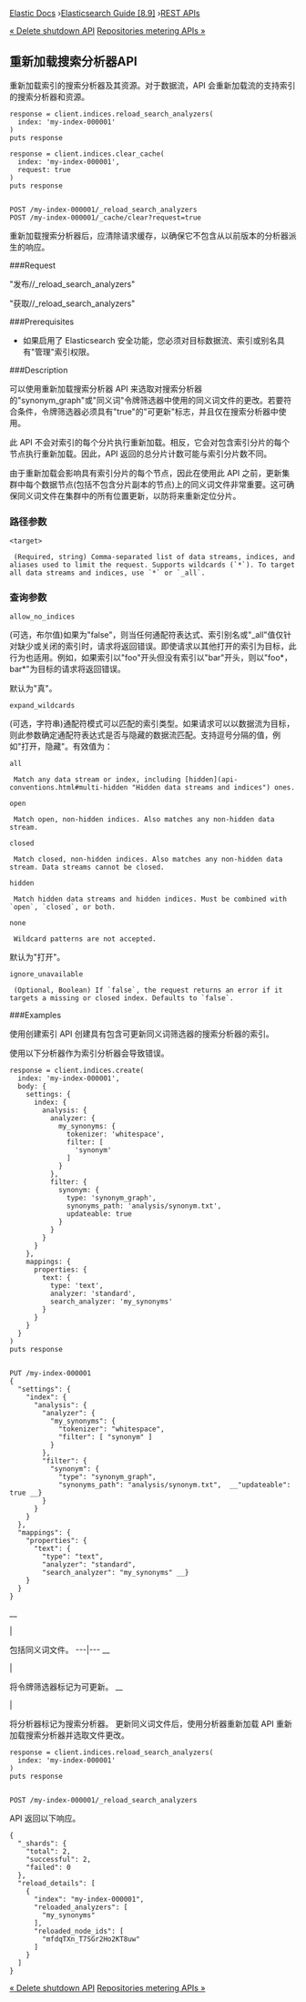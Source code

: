 

[Elastic Docs](/guide/) ›[Elasticsearch Guide [8.9]](index.md) ›[REST
APIs](rest-apis.md)

[« Delete shutdown API](delete-shutdown.md) [Repositories metering APIs
»](repositories-metering-apis.md)

## 重新加载搜索分析器API

重新加载索引的搜索分析器及其资源。对于数据流，API 会重新加载流的支持索引的搜索分析器和资源。

    
    
    response = client.indices.reload_search_analyzers(
      index: 'my-index-000001'
    )
    puts response
    
    response = client.indices.clear_cache(
      index: 'my-index-000001',
      request: true
    )
    puts response
    
    
    POST /my-index-000001/_reload_search_analyzers
    POST /my-index-000001/_cache/clear?request=true

重新加载搜索分析器后，应清除请求缓存，以确保它不包含从以前版本的分析器派生的响应。

###Request

"发布/<target>/_reload_search_analyzers"

"获取/<target>/_reload_search_analyzers"

###Prerequisites

* 如果启用了 Elasticsearch 安全功能，您必须对目标数据流、索引或别名具有"管理"索引权限。

###Description

可以使用重新加载搜索分析器 API 来选取对搜索分析器的"synonym_graph"或"同义词"令牌筛选器中使用的同义词文件的更改。若要符合条件，令牌筛选器必须具有"true"的"可更新"标志，并且仅在搜索分析器中使用。

此 API 不会对索引的每个分片执行重新加载。相反，它会对包含索引分片的每个节点执行重新加载。因此，API 返回的总分片计数可能与索引分片数不同。

由于重新加载会影响具有索引分片的每个节点，因此在使用此 API 之前，更新集群中每个数据节点(包括不包含分片副本的节点)上的同义词文件非常重要。这可确保同义词文件在集群中的所有位置更新，以防将来重新定位分片。

### 路径参数

`<target>`

     (Required, string) Comma-separated list of data streams, indices, and aliases used to limit the request. Supports wildcards (`*`). To target all data streams and indices, use `*` or `_all`. 

### 查询参数

`allow_no_indices`

    

(可选，布尔值)如果为"false"，则当任何通配符表达式、索引别名或"_all"值仅针对缺少或关闭的索引时，请求将返回错误。即使请求以其他打开的索引为目标，此行为也适用。例如，如果索引以"foo"开头但没有索引以"bar"开头，则以"foo*，bar*"为目标的请求将返回错误。

默认为"真"。

`expand_wildcards`

    

(可选，字符串)通配符模式可以匹配的索引类型。如果请求可以以数据流为目标，则此参数确定通配符表达式是否与隐藏的数据流匹配。支持逗号分隔的值，例如"打开，隐藏"。有效值为：

`all`

     Match any data stream or index, including [hidden](api-conventions.html#multi-hidden "Hidden data streams and indices") ones. 
`open`

     Match open, non-hidden indices. Also matches any non-hidden data stream. 
`closed`

     Match closed, non-hidden indices. Also matches any non-hidden data stream. Data streams cannot be closed. 
`hidden`

     Match hidden data streams and hidden indices. Must be combined with `open`, `closed`, or both. 
`none`

     Wildcard patterns are not accepted. 

默认为"打开"。

`ignore_unavailable`

     (Optional, Boolean) If `false`, the request returns an error if it targets a missing or closed index. Defaults to `false`. 

###Examples

使用创建索引 API 创建具有包含可更新同义词筛选器的搜索分析器的索引。

使用以下分析器作为索引分析器会导致错误。

    
    
    response = client.indices.create(
      index: 'my-index-000001',
      body: {
        settings: {
          index: {
            analysis: {
              analyzer: {
                my_synonyms: {
                  tokenizer: 'whitespace',
                  filter: [
                    'synonym'
                  ]
                }
              },
              filter: {
                synonym: {
                  type: 'synonym_graph',
                  synonyms_path: 'analysis/synonym.txt',
                  updateable: true
                }
              }
            }
          }
        },
        mappings: {
          properties: {
            text: {
              type: 'text',
              analyzer: 'standard',
              search_analyzer: 'my_synonyms'
            }
          }
        }
      }
    )
    puts response
    
    
    PUT /my-index-000001
    {
      "settings": {
        "index": {
          "analysis": {
            "analyzer": {
              "my_synonyms": {
                "tokenizer": "whitespace",
                "filter": [ "synonym" ]
              }
            },
            "filter": {
              "synonym": {
                "type": "synonym_graph",
                "synonyms_path": "analysis/synonym.txt",  __"updateable": true __}
            }
          }
        }
      },
      "mappings": {
        "properties": {
          "text": {
            "type": "text",
            "analyzer": "standard",
            "search_analyzer": "my_synonyms" __}
        }
      }
    }

__

|

包括同义词文件。   ---|---    __

|

将令牌筛选器标记为可更新。   __

|

将分析器标记为搜索分析器。   更新同义词文件后，使用分析器重新加载 API 重新加载搜索分析器并选取文件更改。

    
    
    response = client.indices.reload_search_analyzers(
      index: 'my-index-000001'
    )
    puts response
    
    
    POST /my-index-000001/_reload_search_analyzers

API 返回以下响应。

    
    
    {
      "_shards": {
        "total": 2,
        "successful": 2,
        "failed": 0
      },
      "reload_details": [
        {
          "index": "my-index-000001",
          "reloaded_analyzers": [
            "my_synonyms"
          ],
          "reloaded_node_ids": [
            "mfdqTXn_T7SGr2Ho2KT8uw"
          ]
        }
      ]
    }

[« Delete shutdown API](delete-shutdown.md) [Repositories metering APIs
»](repositories-metering-apis.md)
